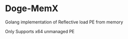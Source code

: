 # Doge-MemX
Golang implementation of Reflective load PE from memory

Only Supports x64 unmanaged PE


